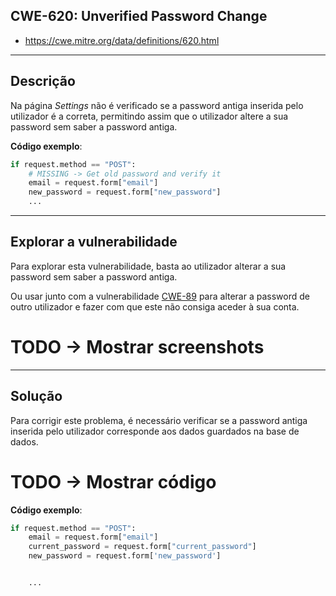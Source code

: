 ## CWE-620: Unverified Password Change
- https://cwe.mitre.org/data/definitions/620.html

---
## Descrição

Na página *Settings* não é verificado se a password antiga inserida pelo utilizador é a correta, permitindo assim que o utilizador altere a sua password sem saber a password antiga.

**Código exemplo**:
```python
if request.method == "POST":
    # MISSING -> Get old password and verify it
    email = request.form["email"]
    new_password = request.form["new_password"]
    ...
```

---
## Explorar a vulnerabilidade

Para explorar esta vulnerabilidade, basta ao utilizador alterar a sua password sem saber a password antiga.

Ou usar junto com a vulnerabilidade [CWE-89](CWE-89.md) para alterar a password de outro utilizador e fazer com que este não consiga aceder à sua conta.


# TODO -> Mostrar screenshots

---
## Solução

Para corrigir este problema, é necessário verificar se a password antiga inserida pelo utilizador corresponde aos dados guardados na base de dados.

# TODO -> Mostrar código

**Código exemplo**:
```python
if request.method == "POST":
    email = request.form["email"]
    current_password = request.form["current_password"]
    new_password = request.form['new_password']


    ...
```